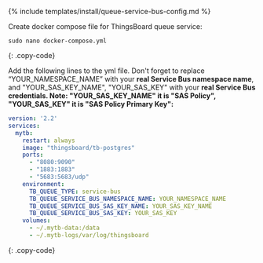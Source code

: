 {% include templates/install/queue-service-bus-config.md %}

Create docker compose file for ThingsBoard queue service:

```text
sudo nano docker-compose.yml
```
{: .copy-code}

Add the following lines to the yml file. Don't forget to replace “YOUR_NAMESPACE_NAME” with your **real Service Bus namespace name**, and "YOUR_SAS_KEY_NAME", "YOUR_SAS_KEY" with your **real Service Bus credentials. Note: "YOUR_SAS_KEY_NAME" it is "SAS Policy", "YOUR_SAS_KEY" it is "SAS Policy Primary Key":**

```yml
version: '2.2'
services:
  mytb:
    restart: always
    image: "thingsboard/tb-postgres"
    ports:
      - "8080:9090"
      - "1883:1883"
      - "5683:5683/udp"
    environment:
      TB_QUEUE_TYPE: service-bus
      TB_QUEUE_SERVICE_BUS_NAMESPACE_NAME: YOUR_NAMESPACE_NAME
      TB_QUEUE_SERVICE_BUS_SAS_KEY_NAME: YOUR_SAS_KEY_NAME
      TB_QUEUE_SERVICE_BUS_SAS_KEY: YOUR_SAS_KEY
    volumes:
      - ~/.mytb-data:/data
      - ~/.mytb-logs/var/log/thingsboard
```
{: .copy-code}
